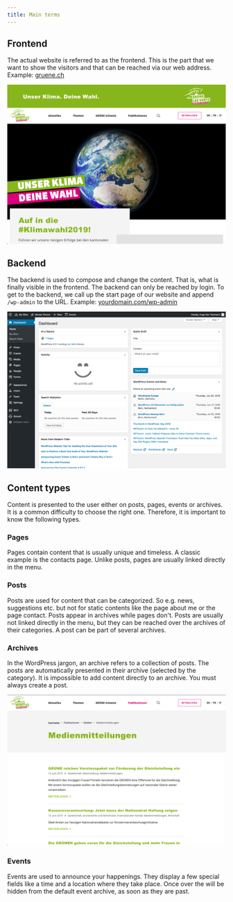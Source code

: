 ```yaml
---
title: Main terms
---
```


## Frontend
The actual website is referred to as the frontend. This is the part that we 
want to show the visitors and that can be reached via our web address. 
Example: [gruene.ch](https://gruene.ch)

![screenshot of the frontend](assets/frontend.png)

## Backend
The backend is used to compose and change the content. That is, what is 
finally visible in the frontend. The backend can only be reached by login. To 
get to the backend, we call up the start page of our website and append 
`/wp-admin` to the URL. Example: 
[yourdomain.com/wp-admin](https://yourdomain.com/wp-admin)

![screenshot of the backend](assets/backend.png)

## Content types
Content is presented to the user either on posts, pages, events or archives. 
It is a common difficulty to choose the right one. Therefore, it is important 
to know the following types.

### Pages
Pages contain content that is usually unique and timeless. A classic example is 
the contacts page. Unlike posts, pages are usually linked directly in the
menu.

### Posts
Posts are used for content that can be categorized. So e.g. news, suggestions
etc. but not for static contents like the page about me or the page contact. 
Posts appear in archives while pages don't. Posts are usually not linked 
directly in the menu, but they can be reached over the archives of their 
categories. A post can be part of several archives.

### Archives
In the WordPress jargon, an archive refers to a collection of posts. The 
posts are automatically presented in their archive (selected by the category). 
It is impossible to add content directly to an archive. You must always 
create a post.

![screenshot of an archive](assets/archive.png)

### Events
Events are used to announce your happenings. They display a few special fields 
like a time and a location where they take place. Once over the will be hidden 
from the default event archive, as soon as they are past.